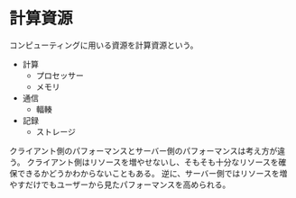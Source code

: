 # 計算資源

コンピューティングに用いる資源を計算資源という。

- 計算
  - プロセッサー
  - メモリ
- 通信
  - 輻輳
- 記録
  - ストレージ

クライアント側のパフォーマンスとサーバー側のパフォーマンスは考え方が違う。
クライアント側はリソースを増やせないし、そもそも十分なリソースを確保できるかどうかわからないこともある。
逆に、サーバー側ではリソースを増やすだけでもユーザーから見たパフォーマンスを高められる。
